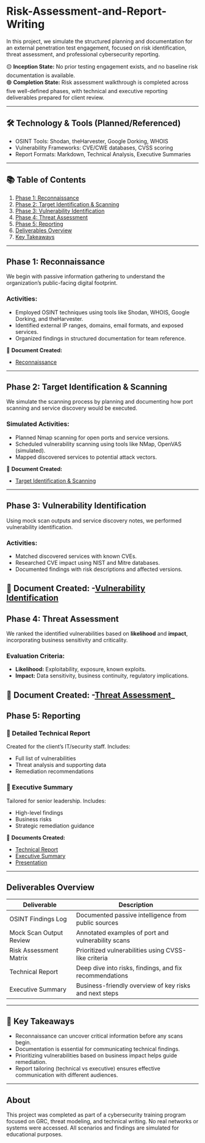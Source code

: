 # Risk-Assessment-and-Report-Writing

In this project, we simulate the structured planning and documentation for an external penetration test engagement, focused on risk identification, threat assessment, and professional cybersecurity reporting.

🟡 **Inception State:** No prior testing engagement exists, and no baseline risk documentation is available.  
🟢 **Completion State:** Risk assessment walkthrough is completed across five well-defined phases, with technical and executive reporting deliverables prepared for client review.

---

## 🛠️ Technology & Tools (Planned/Referenced)
- OSINT Tools: Shodan, theHarvester, Google Dorking, WHOIS
- Vulnerability Frameworks: CVE/CWE databases, CVSS scoring
- Report Formats: Markdown, Technical Analysis, Executive Summaries

---

## 📚 Table of Contents

1. [Phase 1: Reconnaissance](#phase-1-reconnaissance)
2. [Phase 2: Target Identification & Scanning](#phase-2-target-identification--scanning)
3. [Phase 3: Vulnerability Identification](#phase-3-vulnerability-identification)
4. [Phase 4: Threat Assessment](#phase-4-threat-assessment)
5. [Phase 5: Reporting](#phase-5-reporting)
6. [Deliverables Overview](#deliverables-overview)
7. [Key Takeaways](#key-takeaways)

---

## Phase 1: Reconnaissance

We begin with passive information gathering to understand the organization’s public-facing digital footprint.

### Activities:
- Employed OSINT techniques using tools like Shodan, WHOIS, Google Dorking, and theHarvester.
- Identified external IP ranges, domains, email formats, and exposed services.
- Organized findings in structured documentation for team reference.

📄 **Document Created:**
- [Reconnaissance](https://docs.google.com/document/d/1-VgrH-IhTWGMuiGNR_aNRhQFSlbOp_U41HCxfHRppZ0/edit?usp=sharing)
---

## Phase 2: Target Identification & Scanning

We simulate the scanning process by planning and documenting how port scanning and service discovery would be executed.

### Simulated Activities:
- Planned Nmap scanning for open ports and service versions.
- Scheduled vulnerability scanning using tools like NMap, OpenVAS (simulated).
- Mapped discovered services to potential attack vectors.

📄 **Document Created:**
- [Target Identification & Scanning](https://docs.google.com/document/d/1MTcddjIfOGtVpgkpkXyTDtz1kLCXAgXoDY2RyaexgHM/edit?usp=sharing)
---

## Phase 3: Vulnerability Identification

Using mock scan outputs and service discovery notes, we performed vulnerability identification.

### Activities:
- Matched discovered services with known CVEs.
- Researched CVE impact using NIST and Mitre databases.
- Documented findings with risk descriptions and affected versions.

📄 **Document Created:**
-[Vulnerability Identification](https://docs.google.com/document/d/1ABD-rqCCPksGUsMSbkpRA4YFjUDeth5eIR_iz9zAyas/edit?usp=sharing) 
---

## Phase 4: Threat Assessment

We ranked the identified vulnerabilities based on **likelihood** and **impact**, incorporating business sensitivity and criticality.

### Evaluation Criteria:
- **Likelihood:** Exploitability, exposure, known exploits.
- **Impact:** Data sensitivity, business continuity, regulatory implications.

📄 **Document Created:**
-[Threat Assessment](https://docs.google.com/spreadsheets/d/1iB28BgF5l3lQRTETjQ4n43S2WBxEfpjsqsOaKs76k9U/edit?usp=sharing)_ 
---

## Phase 5: Reporting

### 📑 Detailed Technical Report
Created for the client’s IT/security staff. Includes:
- Full list of vulnerabilities
- Threat analysis and supporting data
- Remediation recommendations

### 🧾 Executive Summary
Tailored for senior leadership. Includes:
- High-level findings
- Business risks
- Strategic remediation guidance

📄 **Documents Created:**
- [Technical Report](https://docs.google.com/document/d/1z7MD60giQttn4dapGBSFkGLDUj34Q9R-7-sOJcMa684/edit?usp=sharing)
- [Executive Summary](https://docs.google.com/document/d/1eO8LQRpPI7aLLZPrRmMtBT7vXsrkqa7maQnB4Cc1qRo/edit?usp=sharing)
- [Presentation](https://docs.google.com/presentation/d/1MEahOsq-mbtyvWnthHTV32Izqa6lyyZCfFm_fJtA_mw/edit?usp=sharing)

---

## Deliverables Overview

| Deliverable | Description |
|------------|-------------|
| OSINT Findings Log | Documented passive intelligence from public sources |
| Mock Scan Output Review | Annotated examples of port and vulnerability scans |
| Risk Assessment Matrix | Prioritized vulnerabilities using CVSS-like criteria |
| Technical Report | Deep dive into risks, findings, and fix recommendations |
| Executive Summary | Business-friendly overview of key risks and next steps |

---

## 🧠 Key Takeaways

- Reconnaissance can uncover critical information before any scans begin.
- Documentation is essential for communicating technical findings.
- Prioritizing vulnerabilities based on business impact helps guide remediation.
- Report tailoring (technical vs executive) ensures effective communication with different audiences.

---

## About

This project was completed as part of a cybersecurity training program focused on GRC, threat modeling, and technical writing. No real networks or systems were accessed. All scenarios and findings are simulated for educational purposes.
